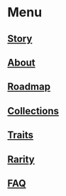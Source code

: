 # Menu

## [Story](#story)
## [About](#about)
## [Roadmap](#roadmap)
## [Collections](#collections)
## [Traits](#items)
## [Rarity](#rarity)
## [FAQ](#faq)

  